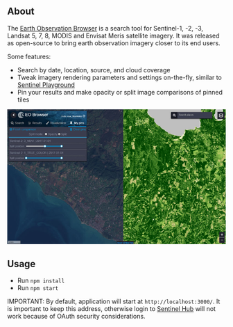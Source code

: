 ## About

The [Earth Observation Browser](https://apps.sentinel-hub.com/eo-browser/) is a search tool for Sentinel-1, -2, -3, Landsat 5, 7, 8, MODIS and Envisat Meris satellite imagery. It was released as open-source to bring earth observation imagery closer to its end users.

Some features:

* Search by date, location, source, and cloud coverage
* Tweak imagery rendering parameters and settings on-the-fly, similar to [Sentinel Playground](http://apps.sentinel-hub.com/sentinel-playground/)
* Pin your results and make opacity or split image comparisons of pinned tiles

<img src="eobrowser.jpg" />

## Usage

* Run `npm install`
* Run `npm start`

IMPORTANT: By default, application will start at `http://localhost:3000/`. It is important to keep this address, otherwise login to [Sentinel Hub](https://sentinel-hub.com) will not work because of OAuth security considerations.

